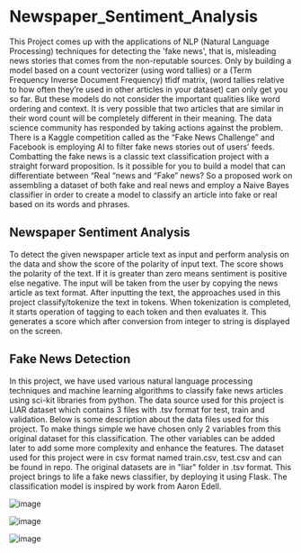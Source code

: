 # Newspaper_Sentiment_Analysis

This Project comes up with the applications of NLP (Natural Language Processing) techniques for 
detecting the 'fake news', that is, misleading news stories that comes from the non-reputable sources.
Only by building a model based on a count vectorizer (using word tallies) or a (Term Frequency 
Inverse Document Frequency) tfidf matrix, (word tallies relative to how often they’re used in other 
articles in your dataset) can only get you so far. But these models do not consider the important 
qualities like word ordering and context.
It is very possible that two articles that are similar in their word count will be completely different in 
their meaning. The data science community has responded by taking actions against the problem.
There is a Kaggle competition called as the “Fake News Challenge” and Facebook is employing AI
to filter fake news stories out of users’ feeds. Combatting the fake news is a classic text classification 
project with a straight forward proposition. Is it possible for you to build a model that can 
differentiate between “Real “news and “Fake” news? So a proposed work on assembling a dataset of 
both fake and real news and employ a Naive Bayes classifier in order to create a model to classify an 
article into fake or real based on its words and phrases.

## Newspaper Sentiment Analysis
To detect the given newspaper article text as input and perform analysis on the data and show 
the score of the polarity of input text. The score shows the polarity of the text. If it is greater 
than zero means sentiment is positive else negative.
The input will be taken from the user by copying the news article as text format. After 
inputting the text, the approaches used in this project classify/tokenize the text in tokens. 
When tokenization is completed, it starts operation of tagging to each token and then 
evaluates it. This generates a score which after conversion from integer to string is displayed 
on the screen.

## Fake News Detection
In this project, we have used various natural language processing techniques and machine 
learning algorithms to classify fake news articles using sci-kit libraries from python.
The data source used for this project is LIAR dataset which contains 3 files with .tsv format 
for test, train and validation. Below is some description about the data files used for this 
project.
To make things simple we have chosen only 2 variables from this original dataset for this 
classification. The other variables can be added later to add some more complexity and 
enhance the features. The dataset used for this project were in csv format named train.csv, 
test.csv and can be found in repo. The original datasets are in "liar" folder in .tsv format.
This project brings to life a fake news classifier, by deploying it using Flask. The 
classification model is inspired by work from Aaron Edell.

![image](https://github.com/Nikhil9425/Newspaper_Sentiment_Analysis/assets/68101064/f6e978fa-f571-4a12-81fe-a74b85997db3)

![image](https://github.com/Nikhil9425/Newspaper_Sentiment_Analysis/assets/68101064/0ec81c77-6966-4cd4-aa7f-f5d5a9a94c2d)

![image](https://github.com/Nikhil9425/Newspaper_Sentiment_Analysis/assets/68101064/da74de46-d0d0-4b0c-a52b-bee1e85bac7d)


